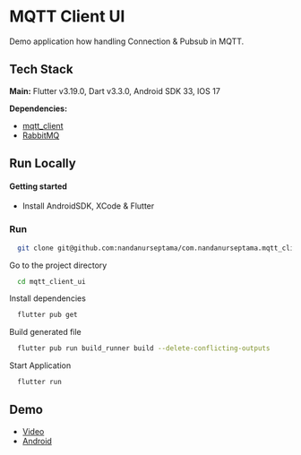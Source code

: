 # MQTT Client UI

Demo application how handling Connection & Pubsub in MQTT.
## Tech Stack

**Main:** Flutter v3.19.0, Dart v3.3.0, Android SDK 33, IOS 17

**Dependencies:** 
- [mqtt_client](https://pub.dev/packages/mqtt_client)
- [RabbitMQ](https://www.rabbitmq.com)


## Run Locally

#### Getting started

- Install AndroidSDK, XCode & Flutter


### Run


```bash
  git clone git@github.com:nandanurseptama/com.nandanurseptama.mqtt_client_ui.git
```

Go to the project directory

```bash
  cd mqtt_client_ui
```

Install dependencies

```bash
  flutter pub get
```

Build generated file
```bash
  flutter pub run build_runner build --delete-conflicting-outputs
```

Start Application
```bash
  flutter run
```

## Demo

- [Video](https://drive.google.com/file/d/1psohKEU3ejbr-AVWtXZSRiTRPnzYcsk4/view?usp=sharing)
- [Android](https://drive.google.com/file/d/1XESqlVGc0Y60o8DSRYO08ECVjO-1fY4z/view?usp=sharing)